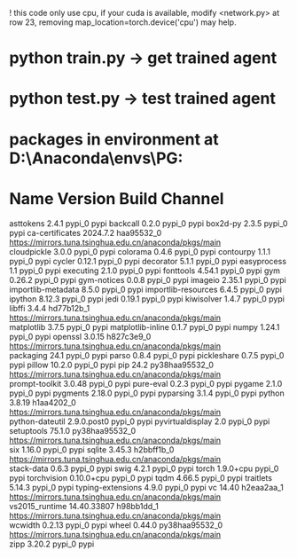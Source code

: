 ! this code only use cpu, if your cuda is available, modify <network.py> at row 23, removing map_location=torch.device('cpu') may help.
# python train.py -> get trained agent
# python test.py -> test trained agent

# packages in environment at D:\Anaconda\envs\PG:
#
# Name                    Version                   Build  Channel
asttokens                 2.4.1                    pypi_0    pypi
backcall                  0.2.0                    pypi_0    pypi
box2d-py                  2.3.5                    pypi_0    pypi
ca-certificates           2024.7.2             haa95532_0    https://mirrors.tuna.tsinghua.edu.cn/anaconda/pkgs/main       
cloudpickle               3.0.0                    pypi_0    pypi
colorama                  0.4.6                    pypi_0    pypi
contourpy                 1.1.1                    pypi_0    pypi
cycler                    0.12.1                   pypi_0    pypi
decorator                 5.1.1                    pypi_0    pypi
easyprocess               1.1                      pypi_0    pypi
executing                 2.1.0                    pypi_0    pypi
fonttools                 4.54.1                   pypi_0    pypi
gym                       0.26.2                   pypi_0    pypi
gym-notices               0.0.8                    pypi_0    pypi
imageio                   2.35.1                   pypi_0    pypi
importlib-metadata        8.5.0                    pypi_0    pypi
importlib-resources       6.4.5                    pypi_0    pypi
ipython                   8.12.3                   pypi_0    pypi
jedi                      0.19.1                   pypi_0    pypi
kiwisolver                1.4.7                    pypi_0    pypi
libffi                    3.4.4                hd77b12b_1    https://mirrors.tuna.tsinghua.edu.cn/anaconda/pkgs/main       
matplotlib                3.7.5                    pypi_0    pypi
matplotlib-inline         0.1.7                    pypi_0    pypi
numpy                     1.24.1                   pypi_0    pypi
openssl                   3.0.15               h827c3e9_0    https://mirrors.tuna.tsinghua.edu.cn/anaconda/pkgs/main       
packaging                 24.1                     pypi_0    pypi
parso                     0.8.4                    pypi_0    pypi
pickleshare               0.7.5                    pypi_0    pypi
pillow                    10.2.0                   pypi_0    pypi
pip                       24.2             py38haa95532_0    https://mirrors.tuna.tsinghua.edu.cn/anaconda/pkgs/main       
prompt-toolkit            3.0.48                   pypi_0    pypi
pure-eval                 0.2.3                    pypi_0    pypi
pygame                    2.1.0                    pypi_0    pypi
pygments                  2.18.0                   pypi_0    pypi
pyparsing                 3.1.4                    pypi_0    pypi
python                    3.8.19               h1aa4202_0    https://mirrors.tuna.tsinghua.edu.cn/anaconda/pkgs/main       
python-dateutil           2.9.0.post0              pypi_0    pypi
pyvirtualdisplay          2.0                      pypi_0    pypi
setuptools                75.1.0           py38haa95532_0    https://mirrors.tuna.tsinghua.edu.cn/anaconda/pkgs/main       
six                       1.16.0                   pypi_0    pypi
sqlite                    3.45.3               h2bbff1b_0    https://mirrors.tuna.tsinghua.edu.cn/anaconda/pkgs/main       
stack-data                0.6.3                    pypi_0    pypi
swig                      4.2.1                    pypi_0    pypi
torch                     1.9.0+cpu                pypi_0    pypi
torchvision               0.10.0+cpu               pypi_0    pypi
tqdm                      4.66.5                   pypi_0    pypi
traitlets                 5.14.3                   pypi_0    pypi
typing-extensions         4.9.0                    pypi_0    pypi
vc                        14.40                h2eaa2aa_1    https://mirrors.tuna.tsinghua.edu.cn/anaconda/pkgs/main       
vs2015_runtime            14.40.33807          h98bb1dd_1    https://mirrors.tuna.tsinghua.edu.cn/anaconda/pkgs/main       
wcwidth                   0.2.13                   pypi_0    pypi
wheel                     0.44.0           py38haa95532_0    https://mirrors.tuna.tsinghua.edu.cn/anaconda/pkgs/main       
zipp                      3.20.2                   pypi_0    pypi
